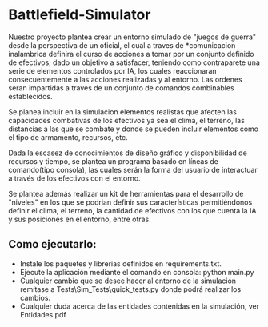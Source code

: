 # Battlefield-Simulator

Nuestro proyecto plantea crear un entorno simulado de "juegos de guerra" desde la perspectiva de un oficial, el cual a traves de *comunicacion inalambrica definira el curso de acciones a tomar por un conjunto definido de efectivos, dado un objetivo a satisfacer, teniendo como contraparete una serie de elementos controlados por IA, los cuales reaccionaran consecuentemente a las acciones realizadas y al entorno. Las ordenes seran impartidas a traves de un conjunto de comandos combinables establecidos.

Se planea incluir en la simulacion elementos realistas que afecten las capacidades combativas de los efectivos ya sea el clima, el terreno, las distancias a las que se combate y donde se pueden incluir elementos como el tipo de armamento, recursos, etc.

Dada la escasez de conocimientos de diseño gráfico y disponibilidad de recursos y tiempo, se plantea un programa basado en líneas de comando(tipo consola), las cuales serán la forma del usuario de interactuar a través de los efectivos con el entorno.

Se plantea además realizar un kit de herramientas para el desarrollo de "niveles" en los que se podrian definir sus características permitiéndonos definir el clima, el terreno, la cantidad de efectivos con los que cuenta la IA y sus posiciones en el entorno, entre otras.


## Como ejecutarlo:
- Instale los paquetes y librerias definidos en requirements.txt.
- Ejecute la aplicación mediante el comando en consola: python main.py
- Cualquier cambio que se desee hacer al entorno de la simulación remítase a Tests\Sim_Tests\quick_tests.py donde podrá realizar los cambios.
- Cualquier duda acerca de las entidades contenidas en la simulación, ver Entidades.pdf 